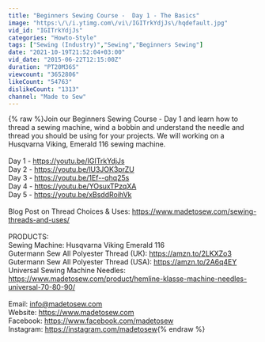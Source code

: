 ```yaml
---
title: "Beginners Sewing Course -  Day 1 - The Basics"
image: "https:\/\/i.ytimg.com\/vi\/IGITrkYdjJs\/hqdefault.jpg"
vid_id: "IGITrkYdjJs"
categories: "Howto-Style"
tags: ["Sewing (Industry)","Sewing","Beginners Sewing"]
date: "2021-10-19T21:52:04+03:00"
vid_date: "2015-06-22T12:15:00Z"
duration: "PT20M36S"
viewcount: "3652806"
likeCount: "54763"
dislikeCount: "1313"
channel: "Made to Sew"
---
```

{% raw %}Join our Beginners Sewing Course - Day 1 and learn how to thread a sewing machine, wind a bobbin and understand the needle and thread you should be using for your projects. We will working on a Husqvarna Viking, Emerald 116 sewing machine.  <br /><br />Day 1 - <a rel="nofollow" target="blank" href="https://youtu.be/IGITrkYdjJs">https://youtu.be/IGITrkYdjJs</a><br />Day 2 - <a rel="nofollow" target="blank" href="https://youtu.be/lU3JOK3prZU">https://youtu.be/lU3JOK3prZU</a><br />Day 3 - <a rel="nofollow" target="blank" href="https://youtu.be/1Ef--qhq25s">https://youtu.be/1Ef--qhq25s</a><br />Day 4 - <a rel="nofollow" target="blank" href="https://youtu.be/YOsuxTPzqXA">https://youtu.be/YOsuxTPzqXA</a><br />Day 5 - <a rel="nofollow" target="blank" href="https://youtu.be/xBsddRoihVk">https://youtu.be/xBsddRoihVk</a><br /><br />Blog Post on Thread Choices &amp; Uses: <a rel="nofollow" target="blank" href="https://www.madetosew.com/sewing-threads-and-uses/">https://www.madetosew.com/sewing-threads-and-uses/</a><br /><br />PRODUCTS:<br />Sewing Machine: Husqvarna Viking Emerald 116<br />Gutermann Sew All Polyester Thread (UK): <a rel="nofollow" target="blank" href="https://amzn.to/2LKXZo3">https://amzn.to/2LKXZo3</a><br />Gutermann Sew All Polyester Thread (USA): <a rel="nofollow" target="blank" href="https://amzn.to/2A6q4EY">https://amzn.to/2A6q4EY</a><br />Universal Sewing Machine Needles: <a rel="nofollow" target="blank" href="https://www.madetosew.com/product/hemline-klasse-machine-needles-universal-70-80-90/">https://www.madetosew.com/product/hemline-klasse-machine-needles-universal-70-80-90/</a><br /><br />Email: info@madetosew.com<br />Website: <a rel="nofollow" target="blank" href="https://www.madetosew.com">https://www.madetosew.com</a><br />Facebook: <a rel="nofollow" target="blank" href="https://www.facebook.com/madetosew">https://www.facebook.com/madetosew</a><br />Instagram: <a rel="nofollow" target="blank" href="https://instagram.com/madetosew">https://instagram.com/madetosew</a>{% endraw %}
